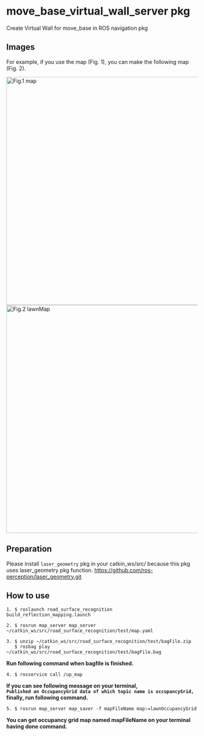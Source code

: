 # move_base_virtual_wall_server pkg

Create Virtual Wall for move_base in ROS navigation pkg  

## Images

For example, if you use the map (Fig. 1), you can make the following map (Fig. 2). 

<img src="https://github.com/hoshianaaa/move_base_virtual_wall_server/blob/master/images/no_vritual_wall.png" title="Fig.1 before" width="600px" alt="Fig.1 map">

<img src="https://github.com/hoshianaaa/move_base_virtual_wall_server/blob/master/images/virtual_wall.png" title="Fig.2 after" width="600px" alt="Fig.2 lawnMap">

## Preparation

Please install `laser_geometry` pkg in your catkin_ws/src/ because this pkg uses laser_geometry pkg function.
<https://github.com/ros-perception/laser_geometry.git>

## How to use

    1. $ roslaunch road_surface_recognition build_reflection_mapping.launch

    2. $ rosrun map_server map_server ~/catkin_ws/src/road_surface_recognition/test/map.yaml

    3. $ unzip ~/catkin_ws/src/road_surface_recognition/test/bagFile.zip  
       $ rosbag play ~/catkin_ws/src/road_surface_recognition/test/bagFile.bag

**Run following command when bagfile is finished.**

    4. $ rosservice call /up_map 

**If you can see following message on your terminal,**  
**`Published an OccupancyGrid data of which topic name is occupancyGrid,`**  
**finally, run following command.**
 
    5. $ rosrun map_server map_saver -f mapFileName map:=lawnOccupancyGrid
 
**You can get occupancy grid map named mapFileName on your terminal having done command.**
